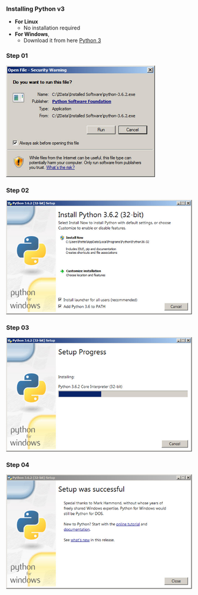 ### Installing Python v3
- **For Linux**
  - No installation required
- **For Windows**,
  - Download it from here [Python 3](https://ww.python.org/downloads/)

### Step 01

![picture](photos/1.png)

### Step 02

![picture](photos/2.png)

### Step 03

![picture](photos/3.png)

### Step 04

![picture](photos/4.png)
